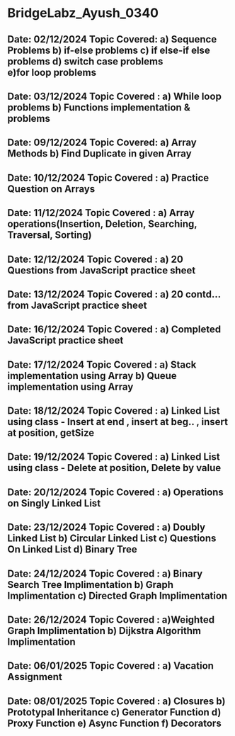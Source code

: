 # BridgeLabz_Ayush_0340

Date: 02/12/2024
Topic Covered: a) Sequence Problems b) if-else problems c) if else-if else problems d) switch case problems e)for loop problems
----------------------------------------------------
Date: 03/12/2024
Topic Covered : a) While loop problems b) Functions implementation & problems 
----------------------------------------------------
Date: 09/12/2024
Topic Covered: 	a) Array Methods b) Find Duplicate in given Array
----------------------------------------------------
Date: 10/12/2024
Topic Covered : a) Practice Question on Arrays
----------------------------------------------------
Date: 11/12/2024
Topic Covered : a) Array operations(Insertion, Deletion, Searching, Traversal, Sorting)
----------------------------------------------------
Date: 12/12/2024
Topic Covered : a) 20 Questions from JavaScript practice sheet
----------------------------------------------------
Date: 13/12/2024
Topic Covered : a) 20 contd... from JavaScript practice sheet
----------------------------------------------------
Date: 16/12/2024
Topic Covered : a) Completed JavaScript practice sheet
----------------------------------------------------
Date: 17/12/2024
Topic Covered : a) Stack implementation using Array b) Queue implementation using Array
----------------------------------------------------
Date: 18/12/2024
Topic Covered : a) Linked List using class - Insert at end , insert at beg.. , insert at position, getSize
----------------------------------------------------
Date: 19/12/2024
Topic Covered : a) Linked List using class - Delete at position, Delete by value
----------------------------------------------------
Date: 20/12/2024
Topic Covered : a) Operations on Singly Linked List
----------------------------------------------------
Date: 23/12/2024
Topic Covered : a) Doubly Linked List b) Circular Linked List c) Questions On Linked List d) Binary Tree
----------------------------------------------------
Date: 24/12/2024
Topic Covered : a) Binary Search Tree Implimentation b) Graph Implimentation c) Directed Graph Implimentation
----------------------------------------------------
Date: 26/12/2024
Topic Covered : a)Weighted Graph Implimentation b) Dijkstra Algorithm Implimentation
---------------------------------------------------
Date: 06/01/2025
Topic Covered : a) Vacation Assignment
---------------------------------------------------
Date: 08/01/2025
Topic Covered : a) Closures b) Prototypal Inheritance c) Generator Function d) Proxy Function e) Async Function f) Decorators
---------------------------------------------------
